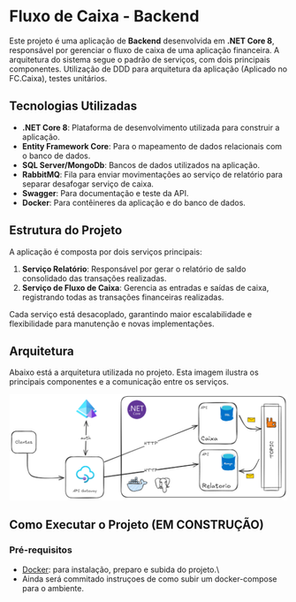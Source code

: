 # Fluxo de Caixa - Backend

Este projeto é uma aplicação de **Backend** desenvolvida em **.NET Core 8**, responsável por gerenciar o fluxo de caixa de uma aplicação financeira. A arquitetura do sistema segue o padrão de serviços, com dois principais componentes.
Utilização de DDD para arquitetura da aplicação (Aplicado no FC.Caixa), testes unitários.

## Tecnologias Utilizadas

- **.NET Core 8**: Plataforma de desenvolvimento utilizada para construir a aplicação.
- **Entity Framework Core**: Para o mapeamento de dados relacionais com o banco de dados.
- **SQL Server/MongoDb**: Bancos de dados utilizados na aplicação.
- **RabbitMQ**: Fila para enviar movimentações ao serviço de relatório para separar desafogar serviço de caixa.
- **Swagger**: Para documentação e teste da API.
- **Docker**: Para contêineres da aplicação e do banco de dados.

## Estrutura do Projeto

A aplicação é composta por dois serviços principais:

1. **Serviço Relatório**: Responsável por gerar o relatório de saldo consolidado das transações realizadas.
2. **Serviço de Fluxo de Caixa**: Gerencia as entradas e saídas de caixa, registrando todas as transações financeiras realizadas.

Cada serviço está desacoplado, garantindo maior escalabilidade e flexibilidade para manutenção e novas implementações.

## Arquitetura

Abaixo está a arquitetura utilizada no projeto. Esta imagem ilustra os principais componentes e a comunicação entre os serviços.

![Arquitetura do Sistema](https://github.com/cVidalSP/FluxoCaixa/blob/main/ArquiteturaFluxoCaixa.png)

## Como Executar o Projeto (EM CONSTRUÇÃO)

### Pré-requisitos
- [Docker](https://www.docker.com/): para instalação, preparo e subida do projeto.\
- Ainda será commitado instruçoes de como subir um docker-compose para o ambiente.
  
